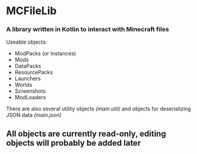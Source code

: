 # MCFileLib

### A library written in Kotlin to interact with Minecraft files

Useable objects:
- ModPacks (or Instances)
- Mods
- DataPacks
- ResourcePacks
- Launchers
- Worlds
- Screenshots
- ModLoaders

There are also several utility objects *(main.util)* and objects for deserializing JSON data *(main.json)*

## All objects are currently read-only, editing objects will probably be added later